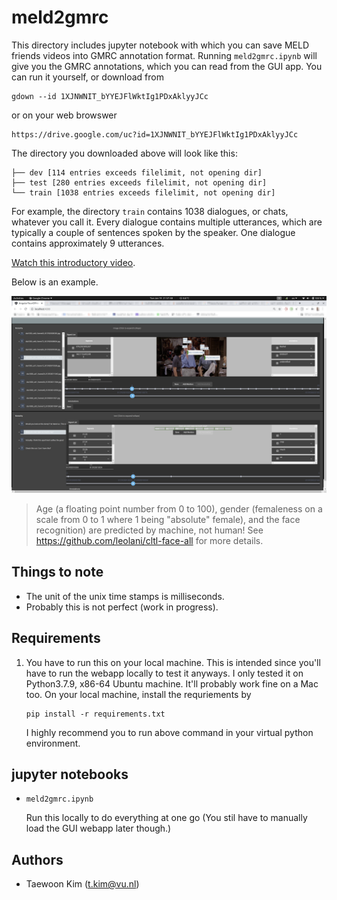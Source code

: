 # meld2gmrc

This directory includes jupyter notebook with which you can save MELD friends videos into GMRC annotation format. Running `meld2gmrc.ipynb` will give you the GMRC annotations, which you can read from the GUI app. You can run it yourself, or download from
```
gdown --id 1XJNWNIT_bYYEJFlWktIg1PDxAklyyJCc
```
or on your web browswer

```
https://drive.google.com/uc?id=1XJNWNIT_bYYEJFlWktIg1PDxAklyyJCc
```

The directory you downloaded above will look like this:

```
├── dev [114 entries exceeds filelimit, not opening dir]
├── test [280 entries exceeds filelimit, not opening dir]
└── train [1038 entries exceeds filelimit, not opening dir]
```
For example, the directory `train` contains 1038 dialogues, or chats, whatever
you call it. Every dialogue contains multiple utterances, which are typically 
a couple of sentences spoken by the speaker. One dialogue contains approximately 9 utterances.

[Watch this introductory video](https://youtu.be/mBt4akSrP0k). 

Below is an example.

![meld2gmrc example](meld2gmrc.png)
> Age (a floating point number from 0 to 100), gender (femaleness on a scale from 0 to 1 where 1 being "absolute" female), and the face recognition) are predicted by machine, not human! See https://github.com/leolani/cltl-face-all for more details.

## Things to note

- The unit of the unix time stamps is milliseconds.
- Probably this is not perfect (work in progress).

## Requirements

1. You have to run this on your local machine. This is intended since you'll have to run the webapp locally to test it anyways. I only tested it on Python3.7.9, x86-64 Ubuntu machine. It'll probably work fine on a Mac too. On your local machine, install the requriements by
    ```
    pip install -r requirements.txt
    ```
    I highly recommend you to run above command in your virtual python environment.


## jupyter notebooks

- `meld2gmrc.ipynb`

  Run this locally to do everything at one go (You stil have to manually load the GUI webapp later though.)

## Authors

- Taewoon Kim (t.kim@vu.nl)
